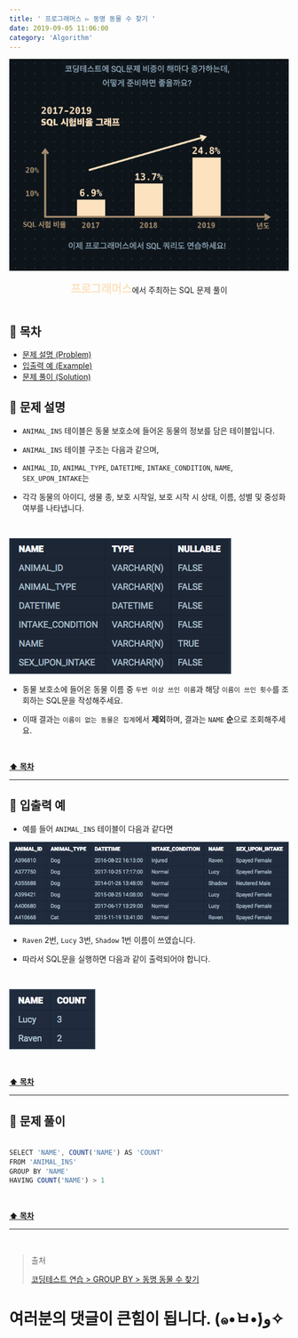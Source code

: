 ```yaml
---
title: ' 프로그래머스 ▻ 동명 동물 수 찾기 '
date: 2019-09-05 11:06:00
category: 'Algorithm'
---
```


![](../../images/sql/logo.png)

<center><strong style="color:#FDE2BF; font-size: 20px;">프로그래머스</strong>에서 주최하는 SQL 문제 풀이</center>

<br />

## **💎 목차**

- [문제 설명 (Problem)](#-문제-설명)
- [입출력 예 (Example)](#-입출력-예)
- [문제 풀이 (Solution)](#-문제-풀이)

## **📕 문제 설명**

- `ANIMAL_INS` 테이블은 동물 보호소에 들어온 동물의 정보를 담은 테이블입니다.

- `ANIMAL_INS` 테이블 구조는 다음과 같으며,

- `ANIMAL_ID`, `ANIMAL_TYPE`, `DATETIME`, `INTAKE_CONDITION`, `NAME`, `SEX_UPON_INTAKE`는

- 각각 동물의 아이디, 생물 종, 보호 시작일, 보호 시작 시 상태, 이름, 성별 및 중성화 여부를 나타냅니다.

<br />

![](../../images/sql/table.1.png)
<br />

- 동물 보호소에 들어온 동물 이름 중 `두번 이상 쓰인 이름`과 해당 `이름이 쓰인 횟수`를 조회하는 SQL문을 작성해주세요.

- 이때 결과는 `이름이 없는 동물은 집계`에서 **제외**하며, 결과는 `NAME` **순**으로 조회해주세요.

<br />

**[⬆ 목차](#-목차)**

<hr />

## **📙 입출력 예**

- 예를 들어 `ANIMAL_INS` 테이블이 다음과 같다면

![](../../images/sql/groupby/2-1.example.png)
<br />

- `Raven` 2번, `Lucy` 3번, `Shadow` 1번 이름이 쓰였습니다.

- 따라서 SQL문을 실행하면 다음과 같이 출력되어야 합니다.

<br />

![](../../images/sql/groupby/2-2.example.png)
<br />

<br />

**[⬆ 목차](#-목차)**

<hr />

## **📘 문제 풀이**

```js

SELECT 'NAME', COUNT('NAME') AS 'COUNT'
FROM 'ANIMAL_INS'
GROUP BY 'NAME'
HAVING COUNT('NAME') > 1

```

<br />

**[⬆ 목차](#-목차)**

<hr />

<br />

> 출처
>
> <a href="https://programmers.co.kr/learn/courses/30/lessons/59041" target="_blank">코딩테스트 연습 > GROUP BY > 동명 동물 수 찾기</a>

# 여러분의 댓글이 큰힘이 됩니다. (๑•̀ㅂ•́)و✧
